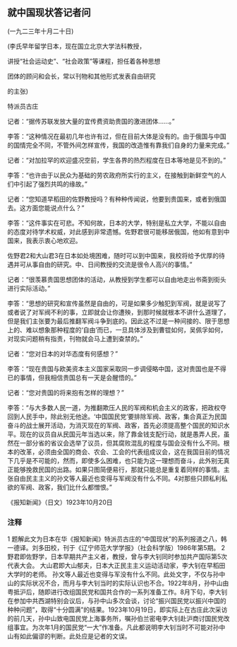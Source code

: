 ## 就中国现状答记者问

 

(一九二三年十月二十日)

 

(李氏早年留学日本，现在国立北京大学法科教授，

讲授“社会运动史”、“社会政策”等课程，担任着各种思想

团体的顾问和会长，常以刊物和其他形式发表自由研究

的主张)

特派员古庄

记者：“据传苏联发放大量的宜传费资助贵国的激进团体……。”

李答：“这种情况在最初几年也许有过，但在目前大体是没有的。由于俄国与中国的国情完全不同，不管外间怎样宣传，我国的改造惟有靠我们自身的力量来完成。”

记者：“对加拉罕的欢迎盛况空前，学生各界的热烈程度在日本等地是见不到的。”

李答：“也许由于以民众为基础的劳农政府所实行的主义，在接触到新鲜空气的人们中引起了强烈共鸣的缘故。”

记者：“您知道早稻田的佐野教授吗？有种种传闻说，他要到贵国来，或者到俄国去。这方面您能说点什么？”

李答：“这件事实在可悲。不知何故，日本的大学，特别是私立大学，不能以自由的态度对待学术权威，对此感到非常遗憾。佐野君很可能移居俄国，他如有意到中国来，我表示衷心地欢迎。

佐野君2和大山君3在日本如处境困难，随时可以到中国来，我校将给予优厚的待遇并可从事自由的研究。中、日间教授的交流是很令人高兴的事情。”

记者：“很羡慕贵国思想团体的活动，从教授到学生都可以自由地走出书斋到街头进行实际活动。”

李答：“思想的研究和宣传虽然是自由的，可是如果多少触犯到军阀，就是说写了或者说了对军阀不利的事，立即就会让你遭殃，到那时候就根本不讲什么道理了，但是我们主张要为最后推翻军阀斗争到底的。因此这不过是一种间接的、限于思想上的、难以想象那种程度的‘自由’而已，一旦具体涉及到曹锟如何，吴佩孚如何，对现实问题稍有指责，刊物就会马上遭到查禁的。”

记者：“您对日本的对华态度有何感想？”

李答：“现在贵国与欧美资本主义国家采取同一步调侵略中国，这对贵国也是不得已的事情，但我相信贵国总有一天是会醒悟的。”

记者：“您对贵国的将来抱有怎样的理想？”

李答：“与大多数人民一道，为推翻欺压人民的军阀和机会主义的政客，把政权夺回到人民手中，除此别无他途。‘中国国民党’要排除军阀、政客，集合真正为民国奋斗的战士展开活动，为消灭现在的军阀、政客，首先必须提高整个国民的知识水平。现在的议员自从民国元年当选以来，除了靠金钱支配行动，就是愚弄人民，虽然在一部分省的省议会选举了议员，但其腐败混乱的程度与国会没有什么不同。根本的改革，必须由全国的商会、农会、工会的代表组成议会，这在我国目前的情况下几乎是不可能的，然而，即使多么困难，也只能为这一理想而奋斗，此外别无真正能够挽救民国的出路。如果只图简便易行，那就只能总是重复着同样的事情。主张自由民主主义的孙文等人最近也变得与军阀没有什么不同。4对那些只顾私利私欲的军阀、政客，我们比什么都憎恨。”

 

《报知新闻》（日文）1923年10月20日

 

### 注释
1 题解此文为日本在华《报知新闻》特派员古庄的“中国现状”的系列报道之八，韩一德译。刘多田校，刊于《辽宁师范大学学报》（社会科学版）1986年第5期。
2 野君即佐野学，日本早期共产主义者，教授，曾与李大钊同时参加共产国际第5次代表大会。
大山君即大山郁夫，日本大正民主主义运动活动家，李大钊在早稻田大学时的老师。
孙文等人最近也变得与军没有什么不同。此处文字，不仅与孙中山的实际状况不合，而月与李大钊当时的实际认识也不合。1922年8月，孙中山由粤抵沪后，随即进行改组国民党和国共合作的一系列准备工作。8月下句，李大钊在参加中共西湖特别会议后，与孙中山多次会谈，讨论“振兴国民党以振兴中国的种种问题”，取得“十分圆满”的结果。1923年10月19日，即实际上在古庄此次采访的前几天，孙中山致电国民党上海事务所，嘱孙伯兰密电李大钊赴沪商讨国民党改组事宜。为次年1月的国民党“一大”作准备。凡此都说明李大钊当时不可能对孙中山有如此偏谬的判断。此处应是记者的文误。
